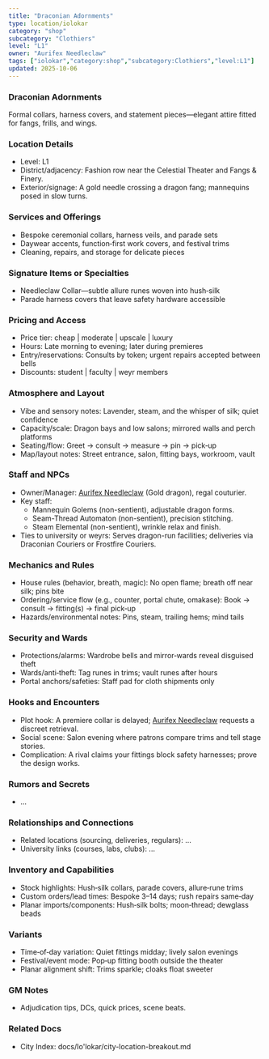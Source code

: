 ```yaml
---
title: "Draconian Adornments"
type: location/iolokar
category: "shop"
subcategory: "Clothiers"
level: "L1"
owner: "Aurifex Needleclaw"
tags: ["iolokar","category:shop","subcategory:Clothiers","level:L1"]
updated: 2025-10-06
---
```

### Draconian Adornments

Formal collars, harness covers, and statement pieces—elegant attire fitted for fangs, frills, and wings.

### Location Details

- Level: L1
- District/adjacency: Fashion row near the Celestial Theater and Fangs & Finery.
- Exterior/signage: A gold needle crossing a dragon fang; mannequins posed in slow turns.

### Services and Offerings

- Bespoke ceremonial collars, harness veils, and parade sets
- Daywear accents, function‑first work covers, and festival trims
- Cleaning, repairs, and storage for delicate pieces

### Signature Items or Specialties

- Needleclaw Collar—subtle allure runes woven into hush‑silk
- Parade harness covers that leave safety hardware accessible

### Pricing and Access

- Price tier: cheap | moderate | upscale | luxury
- Hours: Late morning to evening; later during premieres
- Entry/reservations: Consults by token; urgent repairs accepted between bells
- Discounts: student | faculty | weyr members

### Atmosphere and Layout

- Vibe and sensory notes: Lavender, steam, and the whisper of silk; quiet confidence
- Capacity/scale: Dragon bays and low salons; mirrored walls and perch platforms
- Seating/flow: Greet → consult → measure → pin → pick‑up
- Map/layout notes: Street entrance, salon, fitting bays, workroom, vault

### Staff and NPCs

- Owner/Manager: [Aurifex Needleclaw](../People/aurifex-needleclaw.md) (Gold dragon), regal couturier.
- Key staff:
  - Mannequin Golems (non-sentient), adjustable dragon forms.
  - Seam-Thread Automaton (non-sentient), precision stitching.
  - Steam Elemental (non-sentient), wrinkle relax and finish.
- Ties to university or weyrs: Serves dragon-run facilities; deliveries via Draconian Couriers or Frostfire Couriers.

### Mechanics and Rules

- House rules (behavior, breath, magic): No open flame; breath off near silk; pins bite
- Ordering/service flow (e.g., counter, portal chute, omakase): Book → consult → fitting(s) → final pick‑up
- Hazards/environmental notes: Pins, steam, trailing hems; mind tails

### Security and Wards

- Protections/alarms: Wardrobe bells and mirror‑wards reveal disguised theft
- Wards/anti‑theft: Tag runes in trims; vault runes after hours
- Portal anchors/safeties: Staff pad for cloth shipments only

### Hooks and Encounters

- Plot hook: A premiere collar is delayed; [Aurifex Needleclaw](../People/aurifex-needleclaw.md) requests a discreet retrieval.
- Social scene: Salon evening where patrons compare trims and tell stage stories.
- Complication: A rival claims your fittings block safety harnesses; prove the design works.

### Rumors and Secrets

- ...

### Relationships and Connections

- Related locations (sourcing, deliveries, regulars): ...
- University links (courses, labs, clubs): ...

### Inventory and Capabilities

- Stock highlights: Hush‑silk collars, parade covers, allure‑rune trims
- Custom orders/lead times: Bespoke 3–14 days; rush repairs same‑day
- Planar imports/components: Hush‑silk bolts; moon‑thread; dewglass beads

### Variants

- Time‑of‑day variation: Quiet fittings midday; lively salon evenings
- Festival/event mode: Pop‑up fitting booth outside the theater
- Planar alignment shift: Trims sparkle; cloaks float sweeter

### GM Notes

- Adjudication tips, DCs, quick prices, scene beats.

### Related Docs

- City Index: docs/Io'lokar/city-location-breakout.md
